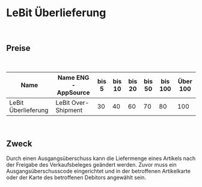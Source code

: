 # LeBit Überlieferung

<br>

## Preise

<br>

| Name                                    | Name ENG -AppSource               | bis 5 | bis 10 | bis 20 | bis 50 | bis 100 | Über 100 |
|-----------------------------------------|-----------------------------------|-------|--------|--------|--------|---------|----------|
| LeBit Überlieferung                     | LeBit Over-Shipment               | 30    | 40     | 60     | 70     | 80      | 100      |

<br>

## Zweck
Durch einen Ausgangsüberschuss kann die Liefermenge eines Artikels nach der Freigabe des Verkaufsbeleges geändert werden. Zuvor muss ein Ausgangsüberschusscode eingerichtet und in der betroffenen Artikelkarte oder der Karte des betroffenen Debitors angewählt sein.


